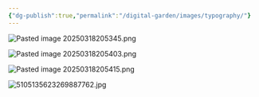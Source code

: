 ```yaml
---
{"dg-publish":true,"permalink":"/digital-garden/images/typography/"}
---
```



![Pasted image 20250318205345.png](/img/user/digital_garden/DB/Pasted%20image%2020250318205345.png)

![Pasted image 20250318205403.png](/img/user/digital_garden/DB/Pasted%20image%2020250318205403.png)

![Pasted image 20250318205415.png](/img/user/digital_garden/DB/Pasted%20image%2020250318205415.png)

![5105135623269887762.jpg](/img/user/digital_garden/DB/5105135623269887762.jpg)



